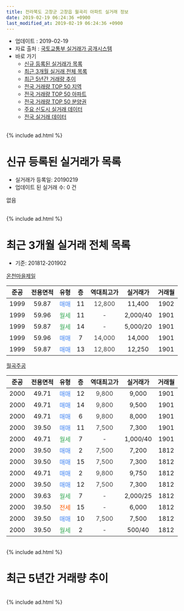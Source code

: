 ```yaml
---
title: 전라북도 고창군 고창읍 월곡리 아파트 실거래 정보
date: 2019-02-19 06:24:36 +0900
last_modified_at: 2019-02-19 06:24:36 +0900
---
```


* 업데이트 : 2019-02-19
* 자료 출처 : [국토교통부 실거래가 공개시스템](http://rt.molit.go.kr)
* 바로 가기
    * [신규 등록된 실거래가 목록](#신규-등록된-실거래가-목록)
    * [최근 3개월 실거래 전체 목록](#최근-3개월-실거래-전체-목록)
    * [최근 5년간 거래량 추이](#최근-5년간-거래량-추이)
    * [전국 거래량 TOP 50 지역](https://ayogom.github.io/apt-trade-info/최근-3개월-전국에서-가장-거래가-많이-발생한-지역)
    * [전국 거래량 TOP 50 아파트](https://ayogom.github.io/apt-trade-info/최근-3개월-전국에서-가장-거래가-많이-발생한-아파트)
    * [전국 거래량 TOP 50 분양권](https://ayogom.github.io/apt-trade-info/최근-3개월-전국에서-가장-거래가-많이-발생한-분양권)
    * [주요 신도시 실거래 데이터](https://ayogom.github.io/apt-trade-info/주요-신도시)
    * [전국 실거래 데이터](https://ayogom.github.io/apt-trade-info/전국)
<br>
{% include ad.html %}
<br>

# 신규 등록된 실거래가 목록
* 실거래가 등록일: 20190219
* 업데이트 된 실거래 수: 0 건

없음

<br>
{% include ad.html %}
<br>

# 최근 3개월 실거래 전체 목록
* 기준: 201812-201902


[온천마을제일](https://search.naver.com/search.naver?query=%EC%A0%84%EB%9D%BC%EB%B6%81%EB%8F%84+%EA%B3%A0%EC%B0%BD%EA%B5%B0+%EA%B3%A0%EC%B0%BD%EC%9D%8D+%EC%9B%94%EA%B3%A1%EB%A6%AC+%EC%98%A8%EC%B2%9C%EB%A7%88%EC%9D%84%EC%A0%9C%EC%9D%BC)

|준공|전용면적|유형|층|역대최고가|실거래가|거래월|
|:---:|:---:|:---:|:---:|:---:|:---:|:---:|
|1999|59.87|<span style="color:#4285f3">매매</span>|11|<span style="color:#444444">12,800</span>|11,400|1902|
|1999|59.96|<span style="color:#34a853">월세</span>|11|<span style="color:#444444">-</span>|2,000/40|1901|
|1999|59.87|<span style="color:#34a853">월세</span>|14|<span style="color:#444444">-</span>|5,000/20|1901|
|1999|59.96|<span style="color:#4285f3">매매</span>|7|<span style="color:#444444">14,000</span>|14,000|1901|
|1999|59.87|<span style="color:#4285f3">매매</span>|13|<span style="color:#444444">12,800</span>|12,250|1901|

[월곡주공](https://search.naver.com/search.naver?query=%EC%A0%84%EB%9D%BC%EB%B6%81%EB%8F%84+%EA%B3%A0%EC%B0%BD%EA%B5%B0+%EA%B3%A0%EC%B0%BD%EC%9D%8D+%EC%9B%94%EA%B3%A1%EB%A6%AC+%EC%9B%94%EA%B3%A1%EC%A3%BC%EA%B3%B5)

|준공|전용면적|유형|층|역대최고가|실거래가|거래월|
|:---:|:---:|:---:|:---:|:---:|:---:|:---:|
|2000|49.71|<span style="color:#4285f3">매매</span>|12|<span style="color:#444444">9,800</span>|9,000|1901|
|2000|49.71|<span style="color:#4285f3">매매</span>|14|<span style="color:#444444">9,800</span>|9,500|1901|
|2000|49.71|<span style="color:#4285f3">매매</span>|6|<span style="color:#444444">9,800</span>|8,000|1901|
|2000|39.50|<span style="color:#4285f3">매매</span>|11|<span style="color:#444444">7,500</span>|7,300|1901|
|2000|49.71|<span style="color:#34a853">월세</span>|7|<span style="color:#444444">-</span>|1,000/40|1901|
|2000|39.50|<span style="color:#4285f3">매매</span>|2|<span style="color:#444444">7,500</span>|7,200|1812|
|2000|39.50|<span style="color:#4285f3">매매</span>|15|<span style="color:#444444">7,500</span>|7,300|1812|
|2000|49.71|<span style="color:#4285f3">매매</span>|2|<span style="color:#444444">9,800</span>|9,750|1812|
|2000|39.50|<span style="color:#4285f3">매매</span>|12|<span style="color:#444444">7,500</span>|7,300|1812|
|2000|39.63|<span style="color:#34a853">월세</span>|7|<span style="color:#444444">-</span>|2,000/25|1812|
|2000|39.50|<span style="color:#ff5a00">전세</span>|15|<span style="color:#444444">-</span>|6,000|1812|
|2000|39.50|<span style="color:#4285f3">매매</span>|10|<span style="color:#444444">7,500</span>|7,500|1812|
|2000|39.50|<span style="color:#34a853">월세</span>|2|<span style="color:#444444">-</span>|500/40|1812|


<br>
{% include ad.html %}
<br>

# 최근 5년간 거래량 추이


<div style="width:100%;">
    <canvas id="deal_progress" height="200"></canvas>
</div>

<script>
new Chart(document.getElementById("deal_progress"), {
    type: 'line',
    data: {
        labels: ['201402','201403','201404','201405','201406','201407','201408','201409','201410','201411','201412','201501','201502','201503','201504','201505','201506','201507','201508','201509','201510','201511','201512','201601','201602','201603','201604','201605','201606','201607','201608','201609','201610','201611','201612','201701','201702','201703','201704','201705','201706','201707','201708','201709','201710','201711','201712','201801','201802','201803','201804','201805','201806','201807','201808','201809','201810','201811','201812','201901','201902'],
        datasets: [{
            label: '매매',
            pointRadius: 1,
            data: [5, 8, 6, 6, 3, 7, 5, 8, 16, 9, 7, 12, 4, 7, 9, 4, 5, 6, 3, 6, 2, 3, 6, 8, 6, 4, 8, 4, 3, 6, 7, 4, 14, 10, 6, 2, 10, 11, 10, 10, 10, 13, 11, 6, 8, 6, 4, 8, 12, 5, 5, 8, 5, 10, 4, 6, 6, 6, 5, 6, 1],
            borderColor: "rgba(255, 201, 14, 1)",
            backgroundColor: "rgba(255, 201, 14, 0.5)",
            fill: false,
            lineTension: 0
        },{
            label: '전월세',
            pointRadius: 1,
            data: [4, 1, 3, 5, 2, 3, 1, 3, 4, 2, 0, 6, 3, 3, 4, 1, 0, 2, 2, 2, 0, 1, 2, 5, 0, 2, 3, 6, 1, 1, 2, 2, 2, 2, 4, 1, 4, 5, 4, 2, 1, 4, 0, 2, 1, 2, 2, 3, 4, 2, 1, 1, 3, 1, 1, 2, 2, 2, 3, 3, 0],
            borderColor: "rgba(0, 141, 185, 1)",
            backgroundColor: "rgba(0, 141, 185, 0.5)",
            fill: false,
            lineTension: 0
        }
        ]
    },
    options: {
        responsive: true,
        title: {
            display: false
        },
        tooltips: {
            mode: 'index',
            intersect: false
        },
        hover: {
            mode: 'nearest',
            intersect: true
        },
        scales: {
            xAxes: [{
                display: true,
                scaleLabel: {
                    display: true,
                    labelString: '년/월'
                }
            }],
            yAxes: [{
                display: true,
                ticks: {
                    suggestedMin: 0,
                },
                scaleLabel: {
                    display: true,
                    labelString: '실거래 수'
                }
            }]
        }
    }
});

</script>


<br>
{% include ad.html %}
<br>


